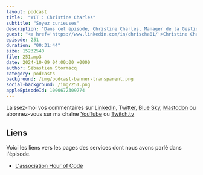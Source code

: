 ```yaml
---
layout: podcast
title:  "WIT : Christine Charles"
subtitle: "Soyez curieuses"
description: "Dans cet épisode, Christine Charles, Manager de la Gestion des Solutions Client chez AWS, partage son parcours inspirant, passant d'une carrière dans le sport à l'industrie technologique. Elle aborde l'importance de l'apprentissage continu, du dépassement des stéréotypes dans la technologie et du rôle du mentorat dans le développement de carrière. Christine souligne la nécessité de la diversité dans la tech et partage ses expériences dans des environnements de travail multiculturels. Elle met également en avant l'importance d'impliquer les jeunes filles dans le codage et offre des conseils aux hommes pour favoriser l'inclusion dans le milieu professionnel."
guest: "<a href='https://www.linkedin.com/in/chrischa01/'>Christine Charles</a>, Customer Solutions Manager, AWS"
episode: 251
duration: "00:31:44" 
size: 15232540
file: 251.mp3
date: 2024-10-09 04:00:00 +0000
author: Sébastien Stormacq
category: podcasts
background: /img/podcast-banner-transparent.png
social-background: /img/251.png
appleEpisodeId: 1000672309774
---
```


Laissez-moi vos commentaires sur [LinkedIn](https://www.linkedin.com/in/sebastienstormacq/), [Twitter](https://twitter.com/sebsto), [Blue Sky](https://bsky.app/profile/sebsto.bsky.social), [Mastodon](https://awscommunity.social/@sebsto) ou abonnez-vous sur ma chaîne [YouTube](https://www.youtube.com/sebsto) ou [Twitch.tv](https://www.twitch.tv/sebAWS)

## Liens

Voici les liens vers les pages des services dont nous avons parlé dans l'épisode.

- [L'association Hour of Code](https://hourofcode.com/fr)
